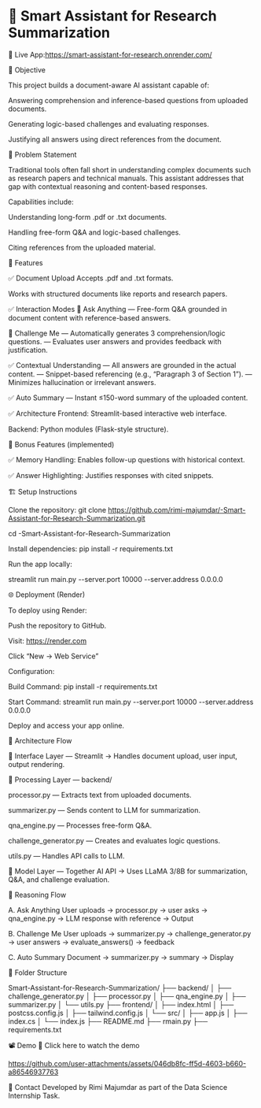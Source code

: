 # 🧠 Smart Assistant for Research Summarization



🔗 Live App:https://smart-assistant-for-research.onrender.com/


📌 Objective


This project builds a document-aware AI assistant capable of:

Answering comprehension and inference-based questions from uploaded documents.

Generating logic-based challenges and evaluating responses.

Justifying all answers using direct references from the document.

🧩 Problem Statement


Traditional tools often fall short in understanding complex documents such as research papers and technical manuals. This assistant addresses that gap with contextual reasoning and content-based responses.

Capabilities include:

Understanding long-form .pdf or .txt documents.

Handling free-form Q&A and logic-based challenges.

Citing references from the uploaded material.

🚀 Features


✅ Document Upload
Accepts .pdf and .txt formats.

Works with structured documents like reports and research papers.

✅ Interaction Modes
🔹 Ask Anything
— Free-form Q&A grounded in document content with reference-based answers.

🔹 Challenge Me
— Automatically generates 3 comprehension/logic questions.
— Evaluates user answers and provides feedback with justification.



✅ Contextual Understanding
— All answers are grounded in the actual content.
— Snippet-based referencing (e.g., “Paragraph 3 of Section 1”).
— Minimizes hallucination or irrelevant answers.



✅ Auto Summary
— Instant ≤150-word summary of the uploaded content.

✅ Architecture
Frontend: Streamlit-based interactive web interface.

Backend: Python modules (Flask-style structure).



🌟 Bonus Features (implemented)

✅ Memory Handling: Enables follow-up questions with historical context.

✅ Answer Highlighting: Justifies responses with cited snippets.



🏗️ Setup Instructions


Clone the repository:
git clone https://github.com/rimi-majumdar/-Smart-Assistant-for-Research-Summarization.git

cd -Smart-Assistant-for-Research-Summarization

Install dependencies:
pip install -r requirements.txt

Run the app locally:

streamlit run main.py --server.port 10000 --server.address 0.0.0.0


🌐 Deployment (Render)

To deploy using Render:

Push the repository to GitHub.

Visit: https://render.com

Click “New → Web Service”

Configuration:

Build Command:
pip install -r requirements.txt

Start Command:
streamlit run main.py --server.port 10000 --server.address 0.0.0.0

Deploy and access your app online.


🧠 Architecture Flow

📌 Interface Layer — Streamlit
→ Handles document upload, user input, output rendering.

📌 Processing Layer — backend/

processor.py — Extracts text from uploaded documents.

summarizer.py — Sends content to LLM for summarization.

qna_engine.py — Processes free-form Q&A.

challenge_generator.py — Creates and evaluates logic questions.

utils.py — Handles API calls to LLM.

📌 Model Layer — Together AI API
→ Uses LLaMA 3/8B for summarization, Q&A, and challenge evaluation.


🎯 Reasoning Flow

A. Ask Anything
User uploads → processor.py → user asks → qna_engine.py → LLM response with reference → Output

B. Challenge Me
User uploads → summarizer.py → challenge_generator.py → user answers → evaluate_answers() → feedback

C. Auto Summary
Document → summarizer.py → summary → Display



📂 Folder Structure

Smart-Assistant-for-Research-Summarization/
├── backend/
│   ├── challenge_generator.py
│   ├── processor.py
│   ├── qna_engine.py
│   ├── summarizer.py
│   └── utils.py
├── frontend/
│   ├── index.html
│   ├── postcss.config.js
│   ├── tailwind.config.js
│   └── src/
│       ├── app.js
│       ├── index.cs
│       └── index.js
├── README.md
├── rmain.py 
├── requirements.txt



📽 Demo
🎥 Click here to watch the demo




https://github.com/user-attachments/assets/046db8fc-ff5d-4603-b660-a86546937763



🧾 Contact
Developed by Rimi Majumdar as part of the Data Science Internship Task.

